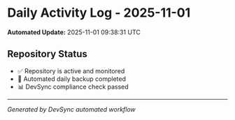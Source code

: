 # Daily Activity Log - 2025-11-01

**Automated Update:** 2025-11-01 09:38:31 UTC

## Repository Status
- ✅ Repository is active and monitored
- 🔄 Automated daily backup completed
- 📊 DevSync compliance check passed

---
*Generated by DevSync automated workflow*
